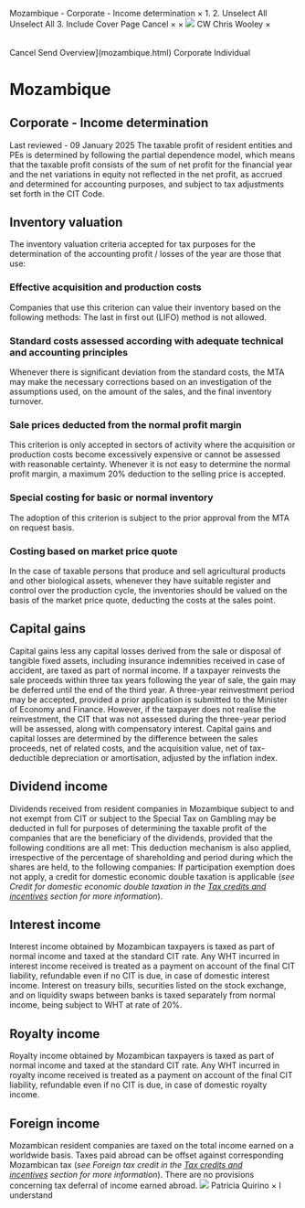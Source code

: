 Mozambique - Corporate - Income determination
×
1.
2.
Unselect All
Unselect All
3.
Include Cover Page
Cancel
×
×
![](-/media/world-wide-tax-summaries/attachments/global---chris-wooley.ashx%3Frev=ac5e5f3223b34096b1afc2a6009c7320&revision=ac5e5f32-23b3-4096-b1af-c2a6009c7320&hash=859B7ADC84DC2CBEC9760E9E6EE7DE6D0A8BFCDF)
CW
Chris Wooley
×
######
Cancel
Send
Overview](mozambique.html)
Corporate
Individual
# Mozambique
## Corporate - Income determination
Last reviewed - 09 January 2025
The taxable profit of resident entities and PEs is determined by following the partial dependence model, which means that the taxable profit consists of the sum of net profit for the financial year and the net variations in equity not reflected in the net profit, as accrued and determined for accounting purposes, and subject to tax adjustments set forth in the CIT Code.
## Inventory valuation
The inventory valuation criteria accepted for tax purposes for the determination of the accounting profit / losses of the year are those that use:
### Effective acquisition and production costs
Companies that use this criterion can value their inventory based on the following methods:
The last in first out (LIFO) method is not allowed.
### Standard costs assessed according with adequate technical and accounting principles
Whenever there is significant deviation from the standard costs, the MTA may make the necessary corrections based on an investigation of the assumptions used, on the amount of the sales, and the final inventory turnover.
### Sale prices deducted from the normal profit margin
This criterion is only accepted in sectors of activity where the acquisition or production costs become excessively expensive or cannot be assessed with reasonable certainty. Whenever it is not easy to determine the normal profit margin, a maximum 20% deduction to the selling price is accepted.
### Special costing for basic or normal inventory
The adoption of this criterion is subject to the prior approval from the MTA on request basis.
### Costing based on market price quote
In the case of taxable persons that produce and sell agricultural products and other biological assets, whenever they have suitable register and control over the production cycle, the inventories should be valued on the basis of the market price quote, deducting the costs at the sales point.
## Capital gains
Capital gains less any capital losses derived from the sale or disposal of tangible fixed assets, including insurance indemnities received in case of accident, are taxed as part of normal income. If a taxpayer reinvests the sale proceeds within three tax years following the year of sale, the gain may be deferred until the end of the third year. A three-year reinvestment period may be accepted, provided a prior application is submitted to the Minister of Economy and Finance. However, if the taxpayer does not realise the reinvestment, the CIT that was not assessed during the three-year period will be assessed, along with compensatory interest.
Capital gains and capital losses are determined by the difference between the sales proceeds, net of related costs, and the acquisition value, net of tax-deductible depreciation or amortisation, adjusted by the inflation index.
## Dividend income
Dividends received from resident companies in Mozambique subject to and not exempt from CIT or subject to the Special Tax on Gambling may be deducted in full for purposes of determining the taxable profit of the companies that are the beneficiary of the dividends, provided that the following conditions are all met:
This deduction mechanism is also applied, irrespective of the percentage of shareholding and period during which the shares are held, to the following companies:
If participation exemption does not apply, a credit for domestic economic double taxation is applicable (*see Credit for domestic economic double taxation in the [Tax credits and incentives](mozambique/corporate/tax-credits-and-incentives.html) section for more information*).
## Interest income
Interest income obtained by Mozambican taxpayers is taxed as part of normal income and taxed at the standard CIT rate. Any WHT incurred in interest income received is treated as a payment on account of the final CIT liability, refundable even if no CIT is due, in case of domestic interest income.
Interest on treasury bills, securities listed on the stock exchange, and on liquidity swaps between banks is taxed separately from normal income, being subject to WHT at rate of 20%.
## Royalty income
Royalty income obtained by Mozambican taxpayers is taxed as part of normal income and taxed at the standard CIT rate. Any WHT incurred in royalty income received is treated as a payment on account of the final CIT liability, refundable even if no CIT is due, in case of domestic royalty income.
## Foreign income
Mozambican resident companies are taxed on the total income earned on a worldwide basis. Taxes paid abroad can be offset against corresponding Mozambican tax (*see Foreign tax credit in the [Tax credits and incentives](mozambique/corporate/tax-credits-and-incentives.html) section for more information*).
There are no provisions concerning tax deferral of income earned abroad.
![](-/media/world-wide-tax-summaries/mozambiquepatricia-quirinomozambique--patricia-quirinojpg20230531164755698.ashx%3Frev=7d929b2f6af64746a2f357e1b1218d3e&revision=7d929b2f-6af6-4746-a2f3-57e1b1218d3e&hash=DB076B0104E9F2AEC03B54960EE757B8BEB0C93B)
Patricia Quirino
×
I understand